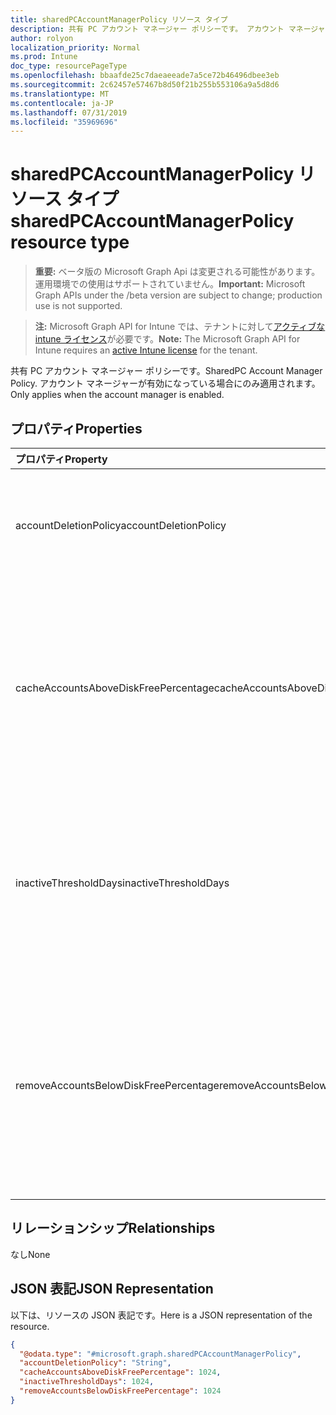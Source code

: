 ```yaml
---
title: sharedPCAccountManagerPolicy リソース タイプ
description: 共有 PC アカウント マネージャー ポリシーです。 アカウント マネージャーが有効になっている場合にのみ適用されます。
author: rolyon
localization_priority: Normal
ms.prod: Intune
doc_type: resourcePageType
ms.openlocfilehash: bbaafde25c7daeaeeade7a5ce72b46496dbee3eb
ms.sourcegitcommit: 2c62457e57467b8d50f21b255b553106a9a5d8d6
ms.translationtype: MT
ms.contentlocale: ja-JP
ms.lasthandoff: 07/31/2019
ms.locfileid: "35969696"
---
```

# <a name="sharedpcaccountmanagerpolicy-resource-type"></a><span data-ttu-id="be6a9-104">sharedPCAccountManagerPolicy リソース タイプ</span><span class="sxs-lookup"><span data-stu-id="be6a9-104">sharedPCAccountManagerPolicy resource type</span></span>

> <span data-ttu-id="be6a9-105">**重要:** ベータ版の Microsoft Graph Api は変更される可能性があります。運用環境での使用はサポートされていません。</span><span class="sxs-lookup"><span data-stu-id="be6a9-105">**Important:** Microsoft Graph APIs under the /beta version are subject to change; production use is not supported.</span></span>

> <span data-ttu-id="be6a9-106">**注:** Microsoft Graph API for Intune では、テナントに対して[アクティブな intune ライセンス](https://go.microsoft.com/fwlink/?linkid=839381)が必要です。</span><span class="sxs-lookup"><span data-stu-id="be6a9-106">**Note:** The Microsoft Graph API for Intune requires an [active Intune license](https://go.microsoft.com/fwlink/?linkid=839381) for the tenant.</span></span>

<span data-ttu-id="be6a9-107">共有 PC アカウント マネージャー ポリシーです。</span><span class="sxs-lookup"><span data-stu-id="be6a9-107">SharedPC Account Manager Policy.</span></span> <span data-ttu-id="be6a9-108">アカウント マネージャーが有効になっている場合にのみ適用されます。</span><span class="sxs-lookup"><span data-stu-id="be6a9-108">Only applies when the account manager is enabled.</span></span>

## <a name="properties"></a><span data-ttu-id="be6a9-109">プロパティ</span><span class="sxs-lookup"><span data-stu-id="be6a9-109">Properties</span></span>
|<span data-ttu-id="be6a9-110">プロパティ</span><span class="sxs-lookup"><span data-stu-id="be6a9-110">Property</span></span>|<span data-ttu-id="be6a9-111">型</span><span class="sxs-lookup"><span data-stu-id="be6a9-111">Type</span></span>|<span data-ttu-id="be6a9-112">説明</span><span class="sxs-lookup"><span data-stu-id="be6a9-112">Description</span></span>|
|:---|:---|:---|
|<span data-ttu-id="be6a9-113">accountDeletionPolicy</span><span class="sxs-lookup"><span data-stu-id="be6a9-113">accountDeletionPolicy</span></span>|[<span data-ttu-id="be6a9-114">sharedPCAccountDeletionPolicyType</span><span class="sxs-lookup"><span data-stu-id="be6a9-114">sharedPCAccountDeletionPolicyType</span></span>](../resources/intune-deviceconfig-sharedpcaccountdeletionpolicytype.md)|<span data-ttu-id="be6a9-115">アカウントがいつ削除されるかを構成します。</span><span class="sxs-lookup"><span data-stu-id="be6a9-115">Configures when accounts are deleted.</span></span> <span data-ttu-id="be6a9-116">可能な値は、`immediate`、`diskSpaceThreshold`、`diskSpaceThresholdOrInactiveThreshold` です。</span><span class="sxs-lookup"><span data-stu-id="be6a9-116">Possible values are: `immediate`, `diskSpaceThreshold`, `diskSpaceThresholdOrInactiveThreshold`.</span></span>|
|<span data-ttu-id="be6a9-117">cacheAccountsAboveDiskFreePercentage</span><span class="sxs-lookup"><span data-stu-id="be6a9-117">cacheAccountsAboveDiskFreePercentage</span></span>|<span data-ttu-id="be6a9-118">Int32</span><span class="sxs-lookup"><span data-stu-id="be6a9-118">Int32</span></span>|<span data-ttu-id="be6a9-119">キャッシュされている共有 PC アカウントの削除が停止される前に、PC に必要な使用可能なディスク領域の割合を設定します。</span><span class="sxs-lookup"><span data-stu-id="be6a9-119">Sets the percentage of available disk space a PC should have before it stops deleting cached shared PC accounts.</span></span> <span data-ttu-id="be6a9-120">AccountDeletionPolicy が DiskSpaceThreshold または DiskSpaceThresholdOrInactiveThreshold の場合にのみ適用されます。</span><span class="sxs-lookup"><span data-stu-id="be6a9-120">Only applies when AccountDeletionPolicy is DiskSpaceThreshold or DiskSpaceThresholdOrInactiveThreshold.</span></span> <span data-ttu-id="be6a9-121">有効な値は 0 から 100 までです</span><span class="sxs-lookup"><span data-stu-id="be6a9-121">Valid values 0 to 100</span></span>|
|<span data-ttu-id="be6a9-122">inactiveThresholdDays</span><span class="sxs-lookup"><span data-stu-id="be6a9-122">inactiveThresholdDays</span></span>|<span data-ttu-id="be6a9-123">Int32</span><span class="sxs-lookup"><span data-stu-id="be6a9-123">Int32</span></span>|<span data-ttu-id="be6a9-124">指定した期間にわたってログオンしていない場合にアカウントの削除が始まるタイミングを日数で指定します。</span><span class="sxs-lookup"><span data-stu-id="be6a9-124">Specifies when the accounts will start being deleted when they have not been logged on during the specified period, given as number of days.</span></span> <span data-ttu-id="be6a9-125">AccountDeletionPolicy が DiskSpaceThreshold または DiskSpaceThresholdOrInactiveThreshold の場合にのみ適用されます。</span><span class="sxs-lookup"><span data-stu-id="be6a9-125">Only applies when AccountDeletionPolicy is DiskSpaceThreshold or DiskSpaceThresholdOrInactiveThreshold.</span></span>|
|<span data-ttu-id="be6a9-126">removeAccountsBelowDiskFreePercentage</span><span class="sxs-lookup"><span data-stu-id="be6a9-126">removeAccountsBelowDiskFreePercentage</span></span>|<span data-ttu-id="be6a9-127">Int32</span><span class="sxs-lookup"><span data-stu-id="be6a9-127">Int32</span></span>|<span data-ttu-id="be6a9-128">キャッシュ済みのアカウントを削除してディスク領域を空ける前に、PC に残っているディスク領域の割合を設定します。</span><span class="sxs-lookup"><span data-stu-id="be6a9-128">Sets the percentage of disk space remaining on a PC before cached accounts will be deleted to free disk space.</span></span> <span data-ttu-id="be6a9-129">非アクティブの状態が最長のアカウントから削除されます。</span><span class="sxs-lookup"><span data-stu-id="be6a9-129">Accounts that have been inactive the longest will be deleted first.</span></span> <span data-ttu-id="be6a9-130">AccountDeletionPolicy が DiskSpaceThresholdOrInactiveThreshold の場合にのみ適用されます。</span><span class="sxs-lookup"><span data-stu-id="be6a9-130">Only applies when AccountDeletionPolicy is DiskSpaceThresholdOrInactiveThreshold.</span></span> <span data-ttu-id="be6a9-131">有効な値は 0 から 100 までです</span><span class="sxs-lookup"><span data-stu-id="be6a9-131">Valid values 0 to 100</span></span>|

## <a name="relationships"></a><span data-ttu-id="be6a9-132">リレーションシップ</span><span class="sxs-lookup"><span data-stu-id="be6a9-132">Relationships</span></span>
<span data-ttu-id="be6a9-133">なし</span><span class="sxs-lookup"><span data-stu-id="be6a9-133">None</span></span>

## <a name="json-representation"></a><span data-ttu-id="be6a9-134">JSON 表記</span><span class="sxs-lookup"><span data-stu-id="be6a9-134">JSON Representation</span></span>
<span data-ttu-id="be6a9-135">以下は、リソースの JSON 表記です。</span><span class="sxs-lookup"><span data-stu-id="be6a9-135">Here is a JSON representation of the resource.</span></span>
<!-- {
  "blockType": "resource",
  "@odata.type": "microsoft.graph.sharedPCAccountManagerPolicy"
}
-->
``` json
{
  "@odata.type": "#microsoft.graph.sharedPCAccountManagerPolicy",
  "accountDeletionPolicy": "String",
  "cacheAccountsAboveDiskFreePercentage": 1024,
  "inactiveThresholdDays": 1024,
  "removeAccountsBelowDiskFreePercentage": 1024
}
```





